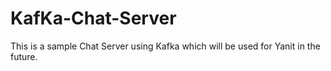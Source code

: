 # KafKa-Chat-Server
This is a sample Chat Server using Kafka which will be used for Yanit in the future.
